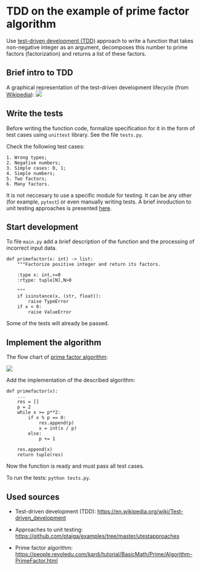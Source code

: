 # TDD on the example of prime factor algorithm

Use [test-driven development (TDD)](https://en.wikipedia.org/wiki/Test-driven_development) approach to write a function that takes non-negative integer as an argument, decomposes this number to prime factors (factorization) and returns a list of these factors.


## Brief intro to TDD

A graphical representation of the test-driven development lifecycle (from [Wikipedia](https://en.wikipedia.org/wiki/Test-driven_development)): 
<img src="https://upload.wikimedia.org/wikipedia/commons/0/0b/TDD_Global_Lifecycle.png">


## Write the tests

Before writing the function code, formalize specification for it in the form of test cases using `unittest` library. See the file `tests.py`.

Check the following test cases:

    1. Wrong types;
    2. Negative numbers;
    3. Simple cases: 0, 1;
    4. Simple numbers;
    5. Two factors;
    6. Many factors.

It is not neccesary to use a specific module for testing. It can be any other (for example, `pytest`) or even manually writing tests. A brief inroduction to unit testing approaches is presented [here](https://github.com/ptaiga/examples/tree/master/utestapproaches).


## Start development

To file `main.py` add a brief description of the function and the processing of incorrect input data.

```
def primefactor(x: int) -> list:
    """Factorize positive integer and return its factors.

    :type x: int,>=0
    :rtype: tuple[N],N>0

    """
    if isinstance(x, (str, float)):
        raise TypeError
    if x < 0:
        raise ValueError
```

Some of the tests will already be passed.


## Implement the algorithm

The flow chart of [prime factor algorithm](https://people.revoledu.com/kardi/tutorial/BasicMath/Prime/Algorithm-PrimeFactor.html): 

<img src="https://people.revoledu.com/kardi/tutorial/BasicMath/Prime/image/Algorithm-PrimeFactor_clip_image002.jpg">

Add the implementation of the described algorithm:
```
def primefactor(x):
    ...
    res = []
    p = 2
    while x >= p**2:
        if x % p == 0:
            res.append(p)
            x = int(x / p)
        else:
            p += 1

    res.append(x)
    return tuple(res)
```
Now the function is ready and must pass all test cases.

To run the tests: `python tests.py`.


## Used sources

- Test-driven development (TDD): https://en.wikipedia.org/wiki/Test-driven_development

- Approaches to unit testing: https://github.com/ptaiga/examples/tree/master/utestapproaches

- Prime factor algorithm: https://people.revoledu.com/kardi/tutorial/BasicMath/Prime/Algorithm-PrimeFactor.html
